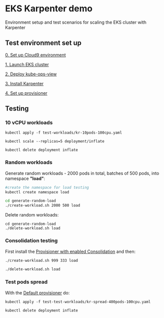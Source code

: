 # EKS Karpenter demo

Environment setup and test scenarios for scaling the EKS cluster with Karpenter

## Test environment set up

[0. Set up Cloud9 environment](0-envsetup/README.md)

[1. Launch EKS cluster](1-ekssetup/README.md)

[2. Deploy kube-ops-view](2-kube-ops-view/README.md)

[3. Install Karpenter](3-karpenter/README.md)

[4. Set up provisioner](4-provisioners/README.md)

## Testing

### 10 vCPU workloads

```
kubectl apply -f test-workloads/kr-10pods-100cpu.yaml

kubectl scale --replicas=5 deployment/inflate 

kubectl delete deployment inflate
```

### Random workloads
Generate random workloads - 2000 pods in total, batches of 500 pods, into namespace **"load"**:
```bash
#create the namespace for load testing
kubectl create namespace load 

cd generate-random-load
./create-workload.sh 2000 500 load
```

Delete random workloads:
```
cd generate-random-load
./delete-workload.sh load
```

### Consolidation testing
First install the [Provisioner with enabled Consolidation](4-provisioners/README.md#with-consolidation) and then:
```bash
./create-workload.sh 999 333 load

./delete-workload.sh load
```

### Test pods spread
With the [Default provisioner](4-provisioners/README.md#default-with-spot-instances) do:

```
kubectl apply -f test-test-workloads/kr-spread-400pods-100cpu.yaml

kubectl delete deployment inflate
```


